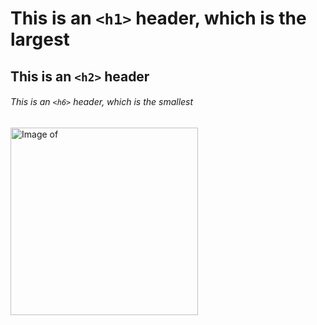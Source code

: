# This is an `<h1>` header, which is the largest

## This is an `<h2>` header

###### This is an `<h6>` header, which is the smallest

<img alt="Image of " src=https://octodex.github.com/images/yaktocat.png width=300>
